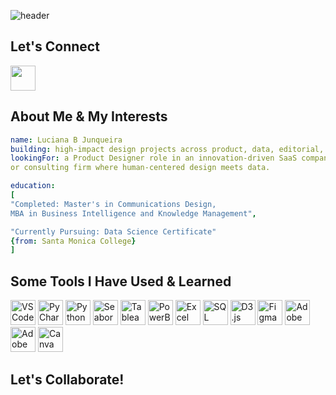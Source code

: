 ![header](https://capsule-render.vercel.app/api?type=blur&height=300&color=gradient&text=Hey%20there!&reversal=true&fontColor=000000&animation=twinkling&textBg=false&fontSize=60)

<h2 align="left">Let's Connect</h2>

<p align="left">
<a href="https://www.linkedin.com/in/lujunqueira/"><img height="40" src="https://img.shields.io/badge/linkedin-%230077B5.svg?style=for-the-badge&logo=linkedin&logoColor=white"></a>

<h2>About Me & My Interests</h2>

```yaml
name: Luciana B Junqueira
building: high-impact design projects across product, data, editorial, and knowledge management
lookingFor: a Product Designer role in an innovation-driven SaaS company, research organization,
or consulting firm where human-centered design meets data.

education: 
[
"Completed: Master's in Communications Design,
MBA in Business Intelligence and Knowledge Management",

"Currently Pursuing: Data Science Certificate"
{from: Santa Monica College}
]
```


<h2>Some Tools I Have Used & Learned</h2>
<p align="left">
  <img src="https://cdn.jsdelivr.net/gh/devicons/devicon/icons/vscode/vscode-original.svg" alt="VSCode" height="40" width="40"/>
  <img src="https://cdn.jsdelivr.net/gh/devicons/devicon/icons/pycharm/pycharm-original.svg" alt="PyCharm" height="40" width="40"/>
  <img src="https://cdn.jsdelivr.net/gh/devicons/devicon/icons/python/python-original.svg" alt="Python" height="40" width="40"/>
  <img src="https://seaborn.pydata.org/_images/logo-mark-lightbg.svg" alt="Seaborn" height="40" width="40"/>
  <img src="https://cdn.worldvectorlogo.com/logos/tableau-software.svg" alt="Tableau" height="40" width="40"/>
  <img src="https://upload.wikimedia.org/wikipedia/commons/c/cf/New_Power_BI_Logo.svg" alt="PowerBI" height="40" width="40"/>
  <img src="https://upload.wikimedia.org/wikipedia/commons/e/e3/Microsoft_Office_Excel_%282019%E2%80%932025%29.svg" alt="Excel" width="40" height="40"/>
<img src="https://cdn.jsdelivr.net/gh/devicons/devicon/icons/mysql/mysql-original.svg" alt="SQL" height="40" width="40"/>
  <img src="https://raw.githubusercontent.com/d3/d3-logo/master/d3.png" alt="D3.js" height="40" width="40"/>
  <img src="https://cdn.jsdelivr.net/gh/devicons/devicon/icons/figma/figma-original.svg" alt="Figma" height="40" width="40"/>
  <img src="https://cdn.jsdelivr.net/gh/devicons/devicon/icons/illustrator/illustrator-plain.svg" alt="Adobe Illustrator" height="40" width="40"/>
<img src="https://upload.wikimedia.org/wikipedia/commons/thumb/4/4c/Adobe_Creative_Cloud_rainbow_icon.svg/460px-Adobe_Creative_Cloud_rainbow_icon.svg.png" alt="Adobe Creative Cloud" height="40" width="40"/>
  <img src="https://cdn.jsdelivr.net/gh/devicons/devicon/icons/canva/canva-original.svg" alt="Canva" height="40" width="40"/>
</p>

<h2>Let's Collaborate!</h2>
